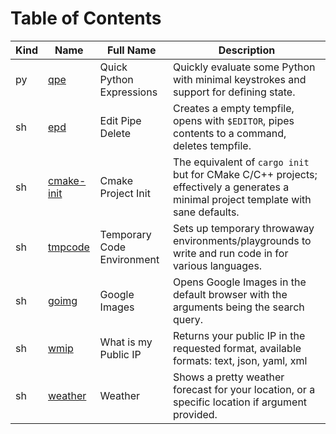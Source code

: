 # Table of Contents

Kind | Name                       | Full Name                  | Description 
-----|----------------------------|----------------------------|-------------
 py  | [qpe](./qpe)               | Quick Python Expressions   | Quickly evaluate some Python with minimal keystrokes and support for defining state. 
 sh  | [epd](./epd)               | Edit Pipe Delete           | Creates a empty tempfile, opens with `$EDITOR`, pipes contents to a command, deletes tempfile.
 sh  | [cmake-init](./cmake-init) | Cmake Project Init         | The equivalent of `cargo init` but for CMake C/C++ projects; effectively a generates a minimal project template with sane defaults.
 sh  | [tmpcode](./tmpcode)       | Temporary Code Environment | Sets up temporary throwaway environments/playgrounds to write and run code in for various languages.
 sh  | [goimg](./goimg)           | Google Images              | Opens Google Images in the default browser with the arguments being the search query.
 sh  | [wmip](./wmip)             | What is my Public IP       | Returns your public IP in the requested format, available formats: text, json, yaml, xml
 sh  | [weather](./weather)       | Weather                    | Shows a pretty weather forecast for your location, or a specific location if argument provided.

